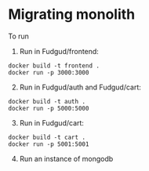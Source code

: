 # Migrating monolith

To run
1) Run in Fudgud/frontend:
 ```
docker build -t frontend .
docker run -p 3000:3000
 ```
2) Run in Fudgud/auth and Fudgud/cart:
```
docker build -t auth .
docker run -p 5000:5000
```
3) Run in Fudgud/cart:
```
docker build -t cart .
docker run -p 5001:5001
```
4) Run an instance of mongodb
